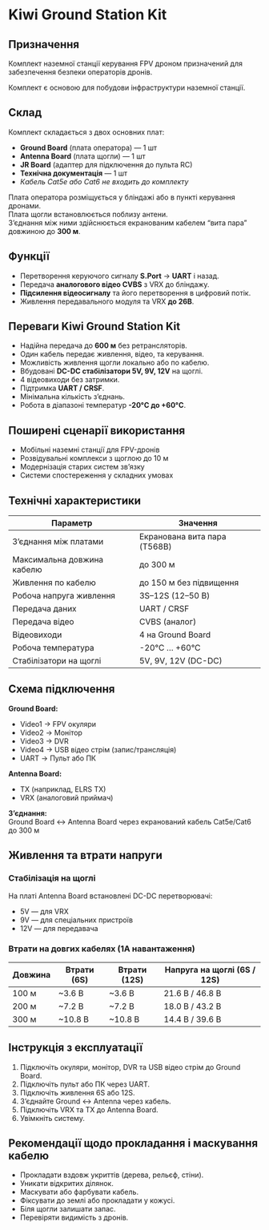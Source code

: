 # Kiwi Ground Station Kit

## Призначення

Комплект наземної станції керування FPV дроном призначений для забезпечення безпеки операторів дронів.

Комплект є основою для побудови інфраструктури наземної станції.

## Склад

Комплект складається з двох основних плат:

- **Ground Board** (плата оператора) — 1 шт  
- **Antenna Board** (плата щогли) — 1 шт  
- **JR Board** (адаптер для підключення до пульта RC)  
- **Технічна документація** — 1 шт  
- *Кабель Cat5e або Cat6 не входить до комплекту*

Плата оператора розміщується у бліндажі або в пункті керування дронами.  
Плата щогли встановлюється поблизу антени.  
З’єднання між ними здійснюється екранованим кабелем “вита пара” довжиною до **300 м**.

## Функції

- Перетворення керуючого сигналу **S.Port** → **UART** і назад.
- Передача **аналогового відео CVBS** з VRX до бліндажу.
- **Підсилення відеосигналу** та його перетворення в цифровий потік.
- Живлення передавального модуля та VRX **до 26В**.

## Переваги Kiwi Ground Station Kit

- Надійна передача до **600 м** без ретрансляторів.
- Один кабель передає живлення, відео, та керування.
- Можливість живлення щогли локально або по кабелю.
- Вбудовані **DC-DC стабілізатори 5V, 9V, 12V** на щоглі.
- 4 відеовиходи без затримки.
- Підтримка **UART / CRSF**.
- Мінімальна кількість з’єднань.
- Робота в діапазоні температур **-20°C до +60°C**.

## Поширені сценарії використання

- Мобільні наземні станції для FPV-дронів
- Розвідувальні комплекси з щоглою до 10 м
- Модернізація старих систем зв’язку
- Системи спостереження у складних умовах

## Технічні характеристики

| Параметр                        | Значення                      |
|--------------------------------|-------------------------------|
| З’єднання між платами          | Екранована вита пара (T568B) |
| Максимальна довжина кабелю     | до 300 м                     |
| Живлення по кабелю             | до 150 м без підвищення      |
| Робоча напруга живлення        | 3S–12S (12–50 В)             |
| Передача даних                 | UART / CRSF                  |
| Передача відео                 | CVBS (аналог)                |
| Відеовиходи                    | 4 на Ground Board            |
| Робоча температура             | -20°C … +60°C                |
| Стабілізатори на щоглі         | 5V, 9V, 12V (DC-DC)          |

## Схема підключення

**Ground Board:**

- Video1 → FPV окуляри  
- Video2 → Монітор  
- Video3 → DVR  
- Video4 → USB відео стрім (запис/трансляція)  
- UART → Пульт або ПК  

**Antenna Board:**

- TX (наприклад, ELRS TX)  
- VRX (аналоговий приймач)

**Зʼєднання:**  
Ground Board ↔ Antenna Board через екранований кабель Cat5e/Cat6 до 300 м

## Живлення та втрати напруги

### Стабілізація на щоглі

На платі Antenna Board встановлені DC-DC перетворювачі:
- 5V — для VRX
- 9V — для спеціальних пристроїв
- 12V — для передавача

### Втрати на довгих кабелях (1А навантаження)

| Довжина | Втрати (6S) | Втрати (12S) | Напруга на щоглі (6S / 12S) |
|---------|-------------|--------------|------------------------------|
| 100 м   | ~3.6 В      | ~3.6 В       | 21.6 В / 46.8 В              |
| 200 м   | ~7.2 В      | ~7.2 В       | 18.0 В / 43.2 В              |
| 300 м   | ~10.8 В     | ~10.8 В      | 14.4 В / 39.6 В              |

## Інструкція з експлуатації

1. Підключіть окуляри, монітор, DVR та USB відео стрім до Ground Board.  
2. Підключіть пульт або ПК через UART.  
3. Підключіть живлення 6S або 12S.  
4. З’єднайте Ground ↔ Antenna через кабель.  
5. Підключіть VRX та TX до Antenna Board.  
6. Увімкніть систему.

## Рекомендації щодо прокладання і маскування кабелю

- Прокладати вздовж укриттів (дерева, рельєф, стіни).
- Уникати відкритих ділянок.
- Маскувати або фарбувати кабель.
- Фіксувати до землі або прокладати у кожусі.
- Біля щогли залишати запас.
- Перевіряти видимість з дронів.
